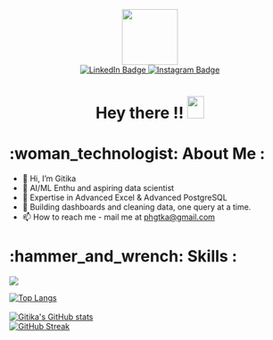 <div id="header" align="center">
  <img src="https://i.pinimg.com/564x/b7/79/90/b77990c5cd77083976aebcecd01d77c6.jpg" width="100"/>
 <div id="badges">
  <a href="https://www.linkedin.com/in/gitika-gtka26/" target="_blank">
    <img src="https://img.shields.io/badge/LinkedIn-blue?style=for-the-badge&logo=linkedin&logoColor=white" alt="LinkedIn Badge"/>
  </a>
  <a href="https://www.instagram.com/gi.ti.ka/" target="_blank">
    <img src="https://img.shields.io/badge/Instagram-magenta?style=for-the-badge&logo=instagram&logoColor=white" alt="Instagram Badge"/>
  </a>
</div>
 <img src="https://komarev.com/ghpvc/?username=Gitika-26&style=flat-square&color=blue" alt=""/>
</div>
<h1 align="center">
  Hey there !!
  <img src="https://media.giphy.com/media/hvRJCLFzcasrR4ia7z/giphy.gif" width="30px" height="40px"/>
</h1>
<h1>:woman_technologist: About Me :</h1>

- 👋 Hi, I’m Gitika
- 👀 AI/ML Enthu and aspiring data scientist
- 🌱 Expertise in Advanced Excel & Advanced PostgreSQL 
- 💞️ Building dashboards and cleaning data, one query at a time.
- 📫 How to reach me - mail me at phgtka@gmail.com


<h1> :hammer_and_wrench: Skills :</h1>
<p >
  <a href="https://skillicons.dev">
    <img src="https://skillicons.dev/icons?i=py,git,github,mysql,vscode,notion,sklearn,windows" />
  </a>
</p>


[![Top Langs](https://github-readme-stats.vercel.app/api/top-langs/?username=Gitika-26&layout=compact&theme=vision-friendly-dark)](https://github.com/Gitika-26/github-readme-stats)<br/><br/>
[![Gitika's GitHub stats](https://github-readme-stats.vercel.app/api?username=Gitika-26&show_icons=true&theme=radical)](https://github.com/Gitika-26/github-readme-stats) <br/>
[![GitHub Streak](https://streak-stats.demolab.com?user=Gitika-26&theme=dark&hide_border=true)](https://git.io/streak-stats)


<!---
Gitika-26/Gitika-26 is a ✨ special ✨ repository because its `README.md` (this file) appears on your GitHub profile.
You can click the Preview link to take a look at your changes.
--->

